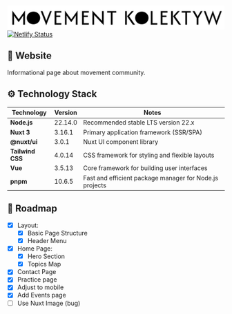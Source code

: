 ![name](https://github.com/pasikonik/movementkolektyw/blob/main/public/name.png?raw=true)
[![Netlify Status](https://api.netlify.com/api/v1/badges/78d13553-f15a-40aa-b2e5-0476bfa32091/deploy-status)](https://app.netlify.com/sites/movementkolektyw/deploys)

## 📜 Website

Informational page about movement community.

## ⚙️ Technology Stack

| **Technology**  | **Version** |**Notes**                                               |
|-----------------|-------------|---------------------------------------------------------|
| **Node.js**     | 22.14.0     | Recommended stable LTS version 22.x                     |
| **Nuxt 3**      | 3.16.1      | Primary application framework (SSR/SPA)                 |
| **@nuxt/ui**    | 3.0.1       | Nuxt UI component library                               |
| **Tailwind CSS**| 4.0.14      | CSS framework for styling and flexible layouts          |
| **Vue**         | 3.5.13      | Core framework for building user interfaces             |
| **pnpm**        | 10.6.5      | Fast and efficient package manager for Node.js projects |  

## 🚩 Roadmap

- [x] Layout:
    - [x] Basic Page Structure
    - [x] Header Menu
- [x] Home Page:
    - [x] Hero Section
    - [x] Topics Map
- [x] Contact Page
- [x] Practice page
- [x] Adjust to mobile
- [x] Add Events page
- [ ] Use Nuxt Image (bug)
